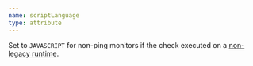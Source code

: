 ```yaml
---
name: scriptLanguage
type: attribute
---
```


Set to `JAVASCRIPT` for non-ping monitors if the check executed on a [non-legacy runtime](/docs/synthetics/synthetic-monitoring/using-monitors/new-runtime/).